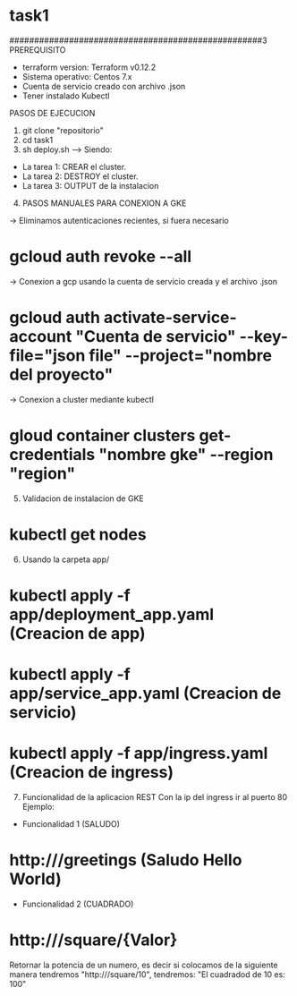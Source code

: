 # task1
###################################################3
PREREQUISITO

- terraform version: Terraform v0.12.2
- Sistema operativo: Centos 7.x
- Cuenta de servicio creado con archivo .json
- Tener instalado Kubectl

PASOS DE EJECUCION

1) git clone "repositorio"
2) cd task1
3) sh deploy.sh --> Siendo:
- La tarea 1: CREAR el cluster.
- La tarea 2: DESTROY el cluster.
- La tarea 3: OUTPUT de la instalacion
4) PASOS MANUALES PARA CONEXION A GKE

-> Eliminamos autenticaciones recientes, si fuera necesario
# gcloud auth revoke --all
-> Conexion a gcp usando la cuenta de servicio creada y el archivo .json

# gcloud auth activate-service-account "Cuenta de servicio" --key-file="json file" --project="nombre del proyecto"

-> Conexion a cluster mediante kubectl 
# gloud container clusters get-credentials "nombre gke" --region "region"

5) Validacion de instalacion de GKE
# kubectl get nodes

6) Usando la carpeta app/

# kubectl apply -f app/deployment_app.yaml  (Creacion de app)
# kubectl apply -f app/service_app.yaml (Creacion de servicio)
# kubectl apply -f app/ingress.yaml (Creacion de ingress)

7) Funcionalidad de la aplicacion REST 
Con la ip del ingress ir al puerto 80
Ejemplo:

- Funcionalidad 1 (SALUDO) 
# http://<ip>/greetings (Saludo Hello World)
- Funcionalidad 2 (CUADRADO)
# http://<ip>/square/{Valor}
Retornar la potencia de un numero, es decir si colocamos de la siguiente manera tendremos "http://<ip>/square/10", tendremos: "El cuadradod de 10 es: 100"







